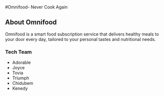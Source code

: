 #Omnifood- Never Cook Again

## About Omnifood

Omnifood is a smart food subscription service that delivers healthy meals to your door every day, tailored to your personal tastes and nutritional needs.

### Tech Team

- Adorable
- Joyce
- Tovia
- Triumph
- Chidubem
- Kenedy
